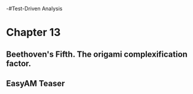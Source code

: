 -#Test-Driven Analysis

# Chapter 13

## Beethoven's Fifth. The origami complexification factor.


## EasyAM Teaser




